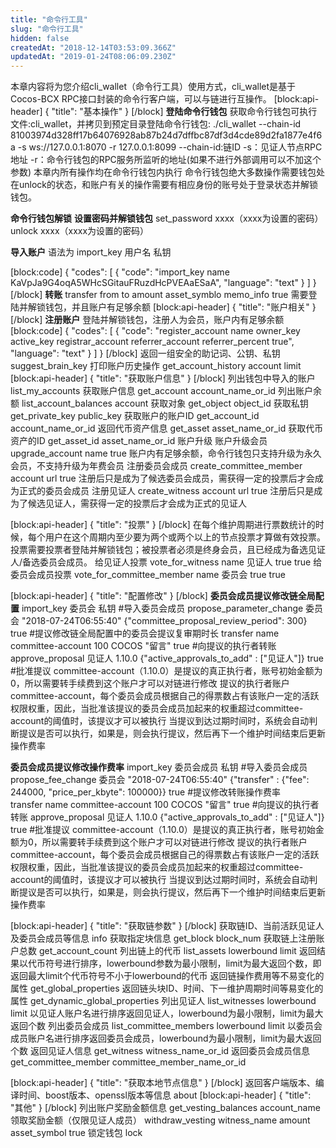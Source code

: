 ```yaml
---
title: "命令行工具"
slug: "命令行工具"
hidden: false
createdAt: "2018-12-14T03:53:09.366Z"
updatedAt: "2019-01-24T08:06:09.230Z"
---
```

本章内容将为您介绍cli_wallet（命令行工具）使用方式，cli_wallet是基于Cocos-BCX RPC接口封装的命令行客户端，可以与链进行互操作。
[block:api-header]
{
  "title": "基本操作"
}
[/block]
**登陆命令行钱包**
获取命令行钱包可执行文件:cli_wallet，并拷贝到预定目录登陆命令行钱包:
./cli_wallet --chain-id 81003974d328ff17b64076928ab87b24d7dffbc87df3d4cde89d2fa1877e4f6a -s ws://127.0.0.1:8070 -r 127.0.0.1:8099
--chain-id:链ID
-s：见证人节点RPC地址
-r：命令行钱包的RPC服务所监听的地址(如果不进行外部调用可以不加这个参数)
本章内所有操作均在命令行钱包内执行
命令行钱包绝大多数操作需要钱包处在unlock的状态，和账户有关的操作需要有相应身份的账号处于登录状态并解锁钱包。

**命令行钱包解锁**
**设置密码并解锁钱包**
set_password xxxx（xxxx为设置的密码）unlock xxxx（xxxx为设置的密码）

**导入账户**
语法为 import_key 用户名 私钥

[block:code]
{
  "codes": [
    {
      "code": "import_key name KaVpJa9G4oqA5WHcSGitauFRuzdHcPVEAaESaA",
      "language": "text"
    }
  ]
}
[/block]
**转账**
transfer from to amount asset_symblo memo_info true
需要登陆并解锁钱包，并且账户有足够余额
[block:api-header]
{
  "title": "账户相关"
}
[/block]
**注册账户**
登陆并解锁钱包，注册人为会员，账户内有足够余额
[block:code]
{
  "codes": [
    {
      "code": "register_account name owner_key active_key registrar_account referrer_account referrer_percent true",
      "language": "text"
    }
  ]
}
[/block]
返回一组安全的助记词、公钥、私钥
suggest_brain_key
打印账户历史操作
get_account_history account limit
[block:api-header]
{
  "title": "获取账户信息"
}
[/block]
列出钱包中导入的账户
list_my_accounts
获取账户信息
get_account account_name_or_id
列出账户余额
list_account_balances account
获取对象
get_object object_id
获取私钥
get_private_key public_key
获取账户的账户ID
get_account_id account_name_or_id
返回代币资产信息
get_asset asset_name_or_id
获取代币资产的ID
get_asset_id asset_name_or_id
账户升级
账户升级会员
upgrade_account name true
账户内有足够余额，命令行钱包只支持升级为永久会员，不支持升级为年费会员
注册委员会成员
create_committee_member account url true
注册后只是成为了候选委员会成员，需获得一定的投票后才会成为正式的委员会成员
注册见证人
create_witness account url true
注册后只是成为了候选见证人，需获得一定的投票后才会成为正式的见证人

[block:api-header]
{
  "title": "投票"
}
[/block]
在每个维护周期进行票数统计的时候，每个用户在这个周期内至少要为两个或两个以上的节点投票才算做有效投票。
投票需要投票者登陆并解锁钱包；被投票者必须是终身会员，且已经成为备选见证人/备选委员会成员。
给见证人投票
vote_for_witness name 见证人 true true 
给委员会成员投票
vote_for_committee_member name 委员会 true true

[block:api-header]
{
  "title": "配置修改"
}
[/block]
**委员会成员提议修改链全局配置**
import_key 委员会 私钥     #导入委员会成员
propose_parameter_change 委员会 "2018-07-24T06:55:40" {"committee_proposal_review_period": 300} true  #提议修改链全局配置中的委员会提议复审期时长 
transfer name committee-account 100 COCOS "留言" true   #向提议的执行者转账
approve_proposal 见证人 1.10.0 {"active_approvals_to_add" : ["见证人"]} true  #批准提议
committee-account（1.10.0）是提议的真正执行者，账号初始金额为0，所以需要转手续费到这个账户才可以对链进行修改
提议的执行者账户committee-account，每个委员会成员根据自己的得票数占有该账户一定的活跃权限权重，因此，当批准该提议的委员会成员加起来的权重超过committee-account的阈值时，该提议才可以被执行
当提议到达过期时间时，系统会自动判断提议是否可以执行，如果是，则会执行提议，然后再下一个维护时间结束后更新操作费率

**委员会成员提议修改操作费率**
import_key 委员会成员 私钥    #导入委员会成员
propose_fee_change 委员会 "2018-07-24T06:55:40" {"transfer" : {"fee": 244000, "price_per_kbyte": 100000}} true  #提议修改转账操作费率  
transfer name committee-account 100 COCOS "留言" true    #向提议的执行者转账
approve_proposal 见证人 1.10.0 {"active_approvals_to_add" : ["见证人"]} true   #批准提议
committee-account（1.10.0）是提议的真正执行者，账号初始金额为0，所以需要转手续费到这个账户才可以对链进行修改
提议的执行者账户committee-account，每个委员会成员根据自己的得票数占有该账户一定的活跃权限权重，因此，当批准该提议的委员会成员加起来的权重超过committee-account的阈值时，该提议才可以被执行
当提议到达过期时间时，系统会自动判断提议是否可以执行，如果是，则会执行提议，然后再下一个维护时间结束后更新操作费率

[block:api-header]
{
  "title": "获取链参数"
}
[/block]
获取链ID、当前活跃见证人及委员会成员等信息
info
获取指定块信息
get_block block_num
获取链上注册账户总数
get_account_count
列出链上的代币
list_assets lowerbound limit
返回结果以代币符号进行排序，lowerbound参数为最小限制，limit为最大返回个数，即返回最大limit个代币符号不小于lowerbound的代币
返回链操作费用等不易变化的属性
get_global_properties
返回链头块ID、时间、下一维护周期时间等易变化的属性
get_dynamic_global_properties
列出见证人
list_witnesses lowerbound limit
以见证人账户名进行排序返回见证人，lowerbound为最小限制，limit为最大返回个数
列出委员会成员
list_committee_members lowerbound limit
以委员会成员账户名进行排序返回委员会成员，lowerbound为最小限制，limit为最大返回个数
返回见证人信息
get_witness witness_name_or_id
返回委员会成员信息
get_committee_member committee_member_name_or_id

[block:api-header]
{
  "title": "获取本地节点信息"
}
[/block]
返回客户端版本、编译时间、boost版本、openssl版本等信息
about
[block:api-header]
{
  "title": "其他"
}
[/block]
列出账户奖励金额信息
get_vesting_balances account_name
领取奖励金额（仅限见证人成员）
withdraw_vesting witness_name amount asset_symbol true
锁定钱包
lock